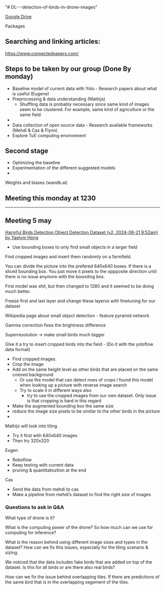 "# DL---detection-of-birds-in-drone-images" 

[Google Drive](https://drive.google.com/drive/u/0/folders/1s-2uJSHty12oKUNlqSL-MHXkW62AAV0E)

Packages

## Searching and linking articles:
https://www.connectedpapers.com/ 

## Steps to be taken by our group (Done By monday)
- Baseline model of current data with Yolo - Research papers about what is useful (Eugene)
- Preprocessing & data understanding (Mathijs)
    - Shuffling data is probably necessary since same kind of images seem to be clustered. For example, same kind of agriculture or the same field
- 
- Data collection of open source data - Research available frameworks (Mehdi & Cas & Flynn)
- Explore TuE computing environment 

## Second stage
- Optimizing the baseline
- Experimentation of the different suggested models
- 



Weights and biases (wandb.ai)


## Meeting this monday at 1230

---
## Meeting 5  may
[Harmful Birds Detection Object Detection Dataset (v2, 2024-08-21 9:52am) by Yaelym Hong](https://universe.roboflow.com/yaelym-hong/harmful-birds-detection/dataset/2)

- Use bounding boxes to only find small objects in a larger field

Find cropped images and insert them randomly on a farmfield. 

You can divide the picture into the prefered 640x640 boxes. If there is a sliced bounding box. You just move it pixels to the oppposite direction until there is no issue anymore with the bounding box.

First model was shit, but then changed to 1280 and it seemed to be doing much better.

Freeze first and last layer and change these layerss with finetuning for our dataset

Wikipedia page about small object detection - feature pyramid network

Gamma correction fixes the brightness difference

Superresolution → make small birds much bigger

GIve it a try to insert cropped birds into the field - (Do it with the yoloflow data format)

- Find cropped images.
- Crop the image
- Add on the same height level as other birds that are placed on the same colored background
    - Or use the model that can detect rows of crops I found this model when looking up a picture with reverse image search
    - Try to scale it in different ways also
        - try to use the cropped images from our own dataset. Only issue is that cropping is hard in this regard
- Make the augmented bounding box the same size
- reduce the image size pixels to be similar to the other birds in the picture
- 

Mathijs will look into tiling 

- Try it first with 640x640 images
- Then try 320x320

Eugen

- Roboflow
- Keep testing with current data
- pruning & quantitatioztion at the end

Cas

- Send the data from mehdi to cas
- Make a pipeline from mehdi’s dataset to find the right size of images

### Questions to ask in Q&A

What type of drone is it?

What is the computing power of the drone? So how much can we use for computing for inference?

What is the reason behind using different image sizes and types in the dataset? How can we fix this issues, especially for the tiling scenario & sizing. 

We noticed that the data includes fake birds that are added on top of the dataset. Is this for all birds or are there also real birds?

How can we fix the issue behind overlapping tiles. If there are predictions of the same bird that is in the overlapping segement of the tiles. 

